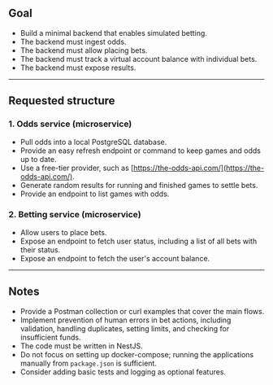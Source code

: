 ## Goal
- Build a minimal backend that enables simulated betting.
- The backend must ingest odds.
- The backend must allow placing bets.
- The backend must track a virtual account balance with individual bets.
- The backend must expose results.

---
## Requested structure

### 1. Odds service (microservice)
- Pull odds into a local PostgreSQL database.
- Provide an easy refresh endpoint or command to keep games and odds up to date.
- Use a free-tier provider, such as [https://the-odds-api.com/](https://the-odds-api.com/).
- Generate random results for running and finished games to settle bets.
- Provide an endpoint to list games with odds.

### 2. Betting service (microservice)
- Allow users to place bets.
- Expose an endpoint to fetch user status, including a list of all bets with their status.
- Expose an endpoint to fetch the user's account balance.

---
## Notes
- Provide a Postman collection or curl examples that cover the main flows.
- Implement prevention of human errors in bet actions, including validation, handling duplicates, setting limits, and checking for insufficient funds.
- The code must be written in NestJS.
- Do not focus on setting up docker-compose; running the applications manually from `package.json` is sufficient.
- Consider adding basic tests and logging as optional features.
